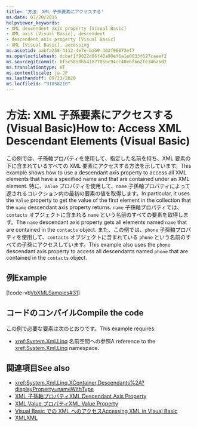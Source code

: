```yaml
---
title: '方法: XML 子孫要素にアクセスする'
ms.date: 07/20/2015
helpviewer_keywords:
- XML descendent axis property [Visual Basic]
- XML axis [Visual Basic], descendent
- descendent axis property [Visual Basic]
- XML [Visual Basic], accessing
ms.assetid: aabfa258-4112-4e7e-bab9-403f96072ef7
ms.openlocfilehash: dcbaf1f9022d86f40a90ef6a1e0033f627caeef2
ms.sourcegitcommit: bf5c5850654187705bc94cc40ebfb62fe346ab02
ms.translationtype: HT
ms.contentlocale: ja-JP
ms.lasthandoff: 09/23/2020
ms.locfileid: "91058210"
---
```

# <a name="how-to-access-xml-descendant-elements-visual-basic"></a><span data-ttu-id="0db0b-102">方法: XML 子孫要素にアクセスする (Visual Basic)</span><span class="sxs-lookup"><span data-stu-id="0db0b-102">How to: Access XML Descendant Elements (Visual Basic)</span></span>

<span data-ttu-id="0db0b-103">この例では、子孫軸プロパティを使用して、指定した名前を持ち、XML 要素の下に含まれているすべての XML 要素にアクセスする方法を示しています。</span><span class="sxs-lookup"><span data-stu-id="0db0b-103">This example shows how to use a descendant axis property to access all XML elements that have a specified name and that are contained under an XML element.</span></span> <span data-ttu-id="0db0b-104">特に、`Value` プロパティを使用して、`name` 子孫軸プロパティによって返されるコレクション内の最初の要素の値を取得します。</span><span class="sxs-lookup"><span data-stu-id="0db0b-104">In particular, it uses the `Value` property to get the value of the first element in the collection that the `name` descendant axis property returns.</span></span> <span data-ttu-id="0db0b-105">`name` 子孫軸プロパティでは、`contacts` オブジェクトに含まれる `name` という名前のすべての要素を取得します。</span><span class="sxs-lookup"><span data-stu-id="0db0b-105">The `name` descendant axis property gets all elements named `name` that are contained in the `contacts` object.</span></span> <span data-ttu-id="0db0b-106">また、この例では、`phone` 子孫軸プロパティを使用して、`contacts` オブジェクトに含まれている `phone` という名前のすべての子孫にアクセスしています。</span><span class="sxs-lookup"><span data-stu-id="0db0b-106">This example also uses the `phone` descendant axis property to access all descendants named `phone` that are contained in the `contacts` object.</span></span>  
  
## <a name="example"></a><span data-ttu-id="0db0b-107">例</span><span class="sxs-lookup"><span data-stu-id="0db0b-107">Example</span></span>  

 [!code-vb[VbXMLSamples#31](~/samples/snippets/visualbasic/VS_Snippets_VBCSharp/VbXMLSamples/VB/XMLSamples13.vb#31)]  
  
## <a name="compile-the-code"></a><span data-ttu-id="0db0b-108">コードのコンパイル</span><span class="sxs-lookup"><span data-stu-id="0db0b-108">Compile the code</span></span>  

 <span data-ttu-id="0db0b-109">この例で必要な要素は次のとおりです。</span><span class="sxs-lookup"><span data-stu-id="0db0b-109">This example requires:</span></span>  
  
- <span data-ttu-id="0db0b-110"><xref:System.Xml.Linq> 名前空間への参照</span><span class="sxs-lookup"><span data-stu-id="0db0b-110">A reference to the <xref:System.Xml.Linq> namespace.</span></span>  
  
## <a name="see-also"></a><span data-ttu-id="0db0b-111">関連項目</span><span class="sxs-lookup"><span data-stu-id="0db0b-111">See also</span></span>

- <xref:System.Xml.Linq.XContainer.Descendants%2A?displayProperty=nameWithType>
- [<span data-ttu-id="0db0b-112">XML 子孫軸プロパティ</span><span class="sxs-lookup"><span data-stu-id="0db0b-112">XML Descendant Axis Property</span></span>](../../../language-reference/xml-axis/xml-descendant-axis-property.md)
- [<span data-ttu-id="0db0b-113">XML Value プロパティ</span><span class="sxs-lookup"><span data-stu-id="0db0b-113">XML Value Property</span></span>](../../../language-reference/xml-axis/xml-value-property.md)
- [<span data-ttu-id="0db0b-114">Visual Basic での XML へのアクセス</span><span class="sxs-lookup"><span data-stu-id="0db0b-114">Accessing XML in Visual Basic</span></span>](accessing-xml.md)
- [<span data-ttu-id="0db0b-115">XML</span><span class="sxs-lookup"><span data-stu-id="0db0b-115">XML</span></span>](index.md)
